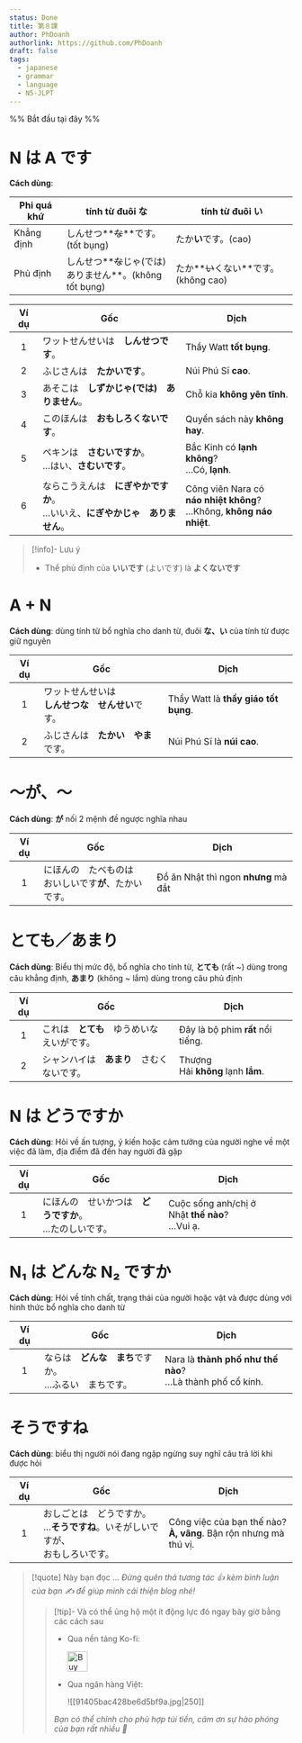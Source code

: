```yaml
---
status: Done
title: 第８課
author: PhDoanh
authorlink: https://github.com/PhDoanh
draft: false
tags:
  - japanese
  - grammar
  - language
  - N5-JLPT
---
```

%% Bắt đầu tại đây %%
# N は A です
**Cách dùng**:

|Phi quá khứ|tính từ đuôi な|tính từ đuôi い|
|---|---|---|
|Khẳng định|しんせつ**~~な~~**です。(tốt bụng)|たか**い**です。(cao)|
|Phủ định|しんせつ**~~な~~じゃ(では)　  <br>ありません**。(không tốt bụng)|たか**~~い~~くない**です。(không cao)|

| Ví dụ | Gốc                                              | Dịch                                                                          |
| :---: | ------------------------------------------------ | ----------------------------------------------------------------------------- |
|   1   | ワットせんせいは　**しんせつです**。                             | Thầy Watt **tốt bụng**.                                                       |
|   2   | ふじさんは　**たかいです**。                                 | Núi Phú Sĩ **cao**.                                                           |
|   3   | あそこは　**しずかじゃ(では)　ありません**。                        | Chỗ kia **không yên tĩnh**.                                                   |
|   4   | このほんは　**おもしろくないです**。                             | Quyển sách này **không hay**.                                                 |
|   5   | ペキンは　**さむいですか**。  <br>…はい、**さむいです**。             | Bắc Kinh có **lạnh không**?  <br>…Có, **lạnh**.                               |
|   6   | ならこうえんは　**にぎやかですか**。  <br>…いいえ、**にぎやかじゃ　ありません**。 | Công viên Nara có  <br>**náo nhiệt không**?  <br>…Không, **không náo nhiệt**. |

> [!info]- Lưu ý
> - Thể phủ định của **いいです** (よいです) là **よくないです**

# A + N
**Cách dùng**: dùng tính từ bổ nghĩa cho danh từ, đuôi **な、い** của tính từ được giữ nguyên

| Ví dụ | Gốc                                                    | Dịch                                 |
|:-----:| ------------------------------------------------------ | ------------------------------------ |
|   1   | ワットせんせいは　  <br>**しんせつな　せんせい**です。 | Thầy Watt là **thầy giáo tốt bụng**. |
|   2   | ふじさんは　**たかい　やま**です。                     | Núi Phú Sĩ là **núi cao**.           |

# ～が、～
**Cách dùng**: **が** nối 2 mệnh đề ngược nghĩa nhau

| Ví dụ | Gốc                                                          | Dịch                                 |
|:-----:| ------------------------------------------------------------ | ------------------------------------ |
|   1   | にほんの　たべものは　  <br>おいしいです**が**、たかいです。 | Đồ ăn Nhật thì ngon **nhưng** mà đắt |

# とても／あまり
**Cách dùng**: Biểu thị mức độ, bổ nghĩa cho tính từ, **とても** (rất ~) dùng trong câu khẳng định, **あまり** (không ~ lắm) dùng trong câu phủ định

| Ví dụ | Gốc                                          | Dịch                               |
|:-----:| -------------------------------------------- | ---------------------------------- |
|   1   | これは　**とても**　ゆうめいな　えいがです。 | Đây là bộ phim **rất** nổi tiếng.  |
|   2   | シャンハイは　**あまり**　さむくないです。   | Thượng Hải **không** lạnh **lắm**. |

# N は どうですか
**Cách dùng**: Hỏi về ấn tượng, ý kiến hoặc cảm tưởng của người nghe về một việc đã làm, địa điểm đã đến hay người đã gặp

| Ví dụ | Gốc                                                         | Dịch                                               |
|:-----:| ----------------------------------------------------------- | -------------------------------------------------- |
|   1   | にほんの　せいかつは　**どうですか**。  <br>…たのしいです。 | Cuộc sống anh/chị ở Nhật **thế nào**?  <br>…Vui ạ. |
	
# N₁ は どんな N₂ ですか
**Cách dùng**: Hỏi về tính chất, trạng thái của người hoặc vật và được dùng với hình thức bổ nghĩa cho danh từ

| Ví dụ | Gốc                                                       | Dịch                                                           |
|:-----:| --------------------------------------------------------- | -------------------------------------------------------------- |
|   1   | ならは　**どんな　まち**ですか。  <br>…ふるい　まちです。 | Nara là **thành phố như thế nào**?  <br>…Là thành phố cổ kính. |

# そうですね
**Cách dùng**: biểu thị người nói đang ngập ngừng suy nghĩ câu trả lời khi được hỏi

| Ví dụ | Gốc                                                  | Dịch                                                                  |
| :---: | ---------------------------------------------------- | --------------------------------------------------------------------- |
|   1   | おしごとは　どうですか。  <br>…**そうですね**。いそがしいですが、  <br>おもしろいです。 | Công việc của bạn thế nào?  <br>**À, vâng**. Bận rộn nhưng mà thú vị. |

> [!quote] Này bạn đọc ...
> *Đừng quên thả tương tác 👍 kèm bình luận của bạn ✍️ để giúp mình cải thiện blog nhé!* 
> > [!tip]- Và có thể ủng hộ một ít động lực đó ngay bây giờ bằng các cách sau
> > - Qua nền tảng Ko-fi:
> > 
> >   <a href='https://ko-fi.com/M4M111S8CI' target='_blank'><img height='36' style='border:0px;height:36px;' src='https://storage.ko-fi.com/cdn/kofi3.png?v=3' border='0' alt='Buy Me a Coffee at ko-fi.com' /></a>
> > - Qua ngân hàng Việt:
> >   
> >   ![[91405bac428be6d5bf9a.jpg|250]]
> > 
> > *Bạn có thể chỉnh cho phù hợp túi tiền, cảm ơn sự hào phóng của bạn rất nhiều 🥰*